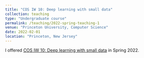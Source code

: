 ```yaml
---
title: "COS IW 10: Deep learning with small data"
collection: teaching
type: "Undergraduate course"
permalink: /teaching/2022-spring-teaching-1
venue: "Princeton University, Computer Science"
date: 2022-02-01
location: "Princeton, New Jersey"
---
```


I offered [COS IW 10: Deep learning with small data](https://www.cs.princeton.edu/ugrad/independent-work/independent-work-seminar-offerings-spring-2022) in Spring 2022. 
